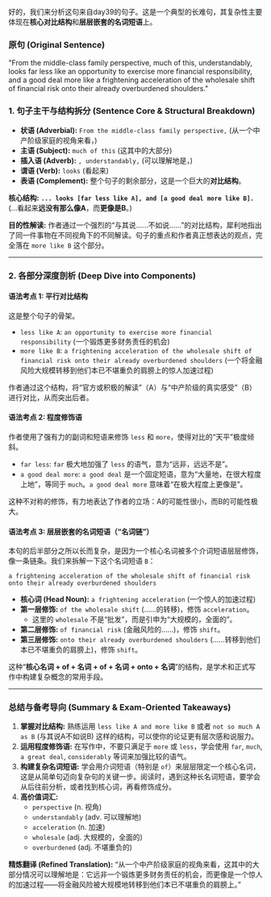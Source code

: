 好的，我们来分析这句来自day39的句子。这是一个典型的长难句，其复杂性主要体现在**核心对比结构**和**层层嵌套的名词短语**上。

### **原句 (Original Sentence)**

"From the middle-class family perspective, much of this, understandably, looks far less like an opportunity to exercise more financial responsibility, and a good deal more like a frightening acceleration of the wholesale shift of financial risk onto their already overburdened shoulders."

### **1. 句子主干与结构拆分 (Sentence Core & Structural Breakdown)**

- **状语 (Adverbial):** `From the middle-class family perspective,` (从一个中产阶级家庭的视角来看，)
- **主语 (Subject):** `much of this` (这其中的大部分)
- **插入语 (Adverb):** `, understandably,` (可以理解地是，)
- **谓语 (Verb):** `looks` (看起来)
- **表语 (Complement):** 整个句子的剩余部分，这是一个巨大的**对比结构**。

**核心结构:** **`... looks [far less like A], and [a good deal more like B].`** (...看起来**远没有那么像A**，而**更像是B**。)

**目的性解读:** 作者通过一个强烈的“与其说……不如说……”的对比结构，犀利地指出了同一件事物在不同视角下的不同解读。句子的重点和作者真正想表达的观点，完全落在 `more like B` 这个部分。

------

### **2. 各部分深度剖析 (Deep Dive into Components)**

#### **语法考点 1: 平行对比结构**

这是整个句子的骨架。

- `less like A`: `an opportunity to exercise more financial responsibility` (一个锻炼更多财务责任的机会)
- `more like B`: `a frightening acceleration of the wholesale shift of financial risk onto their already overburdened shoulders` (一个将金融风险大规模转移到他们本已不堪重负的肩膀上的惊人加速过程)

作者通过这个结构，将“官方或积极的解读”（A）与“中产阶级的真实感受”（B）进行对比，从而突出后者。

#### **语法考点 2: 程度修饰语**

作者使用了强有力的副词和短语来修饰 `less` 和 `more`，使得对比的“天平”极度倾斜。

- `far less`: `far` 极大地加强了 `less` 的语气，意为“远非，远远不是”。
- `a good deal more`: `a good deal` 是一个固定短语，意为“大量地，在很大程度上地”，等同于 `much`。`a good deal more` 意味着“在极大程度上更像是”。

这种不对称的修饰，有力地表达了作者的立场：A的可能性很小，而B的可能性极大。

#### **语法考点 3: 层层嵌套的名词短语（“名词链”）**

本句的后半部分之所以长而复杂，是因为一个核心名词被多个介词短语层层修饰，像一条链条。我们来拆解一下这个名词短语 `B`：

```
a frightening acceleration of the wholesale shift of financial risk onto their already overburdened shoulders
```

- **核心词 (Head Noun):** `a frightening acceleration` (一个惊人的加速过程)
- **第一层修饰:** `of the wholesale shift` (……的转移)，修饰 `acceleration`。
  - 这里的 `wholesale` 不是“批发”，而是引申为“大规模的，全面的”。
- **第二层修饰:** `of financial risk` (金融风险的……)，修饰 `shift`。
- **第三层修饰:** `onto their already overburdened shoulders` (……转移到他们本已不堪重负的肩膀上)，修饰 `shift`。

这种“**核心名词 + of + 名词 + of + 名词 + onto + 名词**”的结构，是学术和正式写作中构建复杂概念的常用手段。

------

### **总结与备考导向 (Summary & Exam-Oriented Takeaways)**

1. **掌握对比结构:** 熟练运用 `less like A and more like B` 或者 `not so much A as B` (与其说A不如说B) 这样的结构，可以使你的论证更有层次感和说服力。
2. **运用程度修饰语:** 在写作中，不要只满足于 `more` 或 `less`，学会使用 `far`, `much`, `a great deal`, `considerably` 等词来加强比较的语气。
3. **构建复杂名词短语:** 学会用介词短语（特别是 `of`）来层层限定一个核心名词，这是从简单句迈向复杂句的关键一步。阅读时，遇到这种长名词短语，要学会从后往前分析，或者找到核心词，再看修饰成分。
4. **高价值词汇:**
   - `perspective` (n. 视角)
   - `understandably` (adv. 可以理解地)
   - `acceleration` (n. 加速)
   - `wholesale` (adj. 大规模的，全面的)
   - `overburdened` (adj. 不堪重负的)

**精炼翻译 (Refined Translation):** “从一个中产阶级家庭的视角来看，这其中的大部分情况可以理解地是：它远非一个锻炼更多财务责任的机会，而更像是一个惊人的加速过程——将金融风险被大规模地转移到他们本已不堪重负的肩膀上。”
